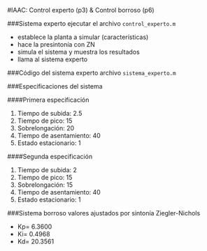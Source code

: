 #IAAC: Control experto (p3) & Control borroso (p6)

###Sistema experto
ejecutar el archivo ```control_experto.m```
 - establece la planta a simular (características)
 - hace la presintonía con ZN
 - simula el sistema y muestra los resultados
 - llama al sistema experto

###Código del sistema experto
archivo ```sistema_experto.m```

###Especificaciones del sistema

####Primera especificación
1. Tiempo de subida: 2.5
2. Tiempo de pico: 15
3. Sobrelongación: 20
4. Tiempo de asentamiento: 40
5. Estado estacionario: 1

####Segunda especificación
1. Tiempo de subida: 2
2. Tiempo de pico: 15
3. Sobrelongación: 15
4. Tiempo de asentamiento: 40
5. Estado estacionario: 1

###Sistema borroso
valores ajustados por sintonía Ziegler-Nichols
 - Kp= 6.3600
 - Ki= 0.4968
 - Kd= 20.3561 